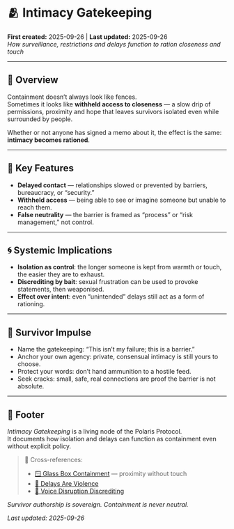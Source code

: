 # 🫂 Intimacy Gatekeeping  
**First created:** 2025-09-26 | **Last updated:** 2025-09-26  
*How surveillance, restrictions and delays function to ration closeness and touch*  

---

## 🌌 Overview  
Containment doesn’t always look like fences.  
Sometimes it looks like **withheld access to closeness** — a slow drip of permissions, proximity and hope that leaves survivors isolated even while surrounded by people.

Whether or not anyone has signed a memo about it, the effect is the same:  
**intimacy becomes rationed**.

---

## 🧩 Key Features  
- **Delayed contact** — relationships slowed or prevented by barriers, bureaucracy, or “security.”  
- **Withheld access** — being able to see or imagine someone but unable to reach them.  
- **False neutrality** — the barrier is framed as “process” or “risk management,” not control.  

---

## 🌀 Systemic Implications  
- **Isolation as control**: the longer someone is kept from warmth or touch, the easier they are to exhaust.  
- **Discrediting by bait**: sexual frustration can be used to provoke statements, then weaponised.  
- **Effect over intent**: even “unintended” delays still act as a form of rationing.  

---

## 🌱 Survivor Impulse  
- Name the gatekeeping: “This isn’t my failure; this is a barrier.”  
- Anchor your own agency: private, consensual intimacy is still yours to choose.  
- Protect your words: don’t hand ammunition to a hostile feed.  
- Seek cracks: small, safe, real connections are proof the barrier is not absolute.  

---

## 🏮 Footer  

*Intimacy Gatekeeping* is a living node of the Polaris Protocol.  
It documents how isolation and delays can function as containment even without explicit policy.  

> 📡 Cross-references:  
> - [🪟 Glass Box Containment](🪟_glass_box_containment.md) — proximity without touch  
> - [🐌 Delays Are Violence](../../Metadata_Sabotage_Network/Narrative_And_Psych_Ops/🧠_Psychological_Containment/🐌_delays_are_violence.md)  
> - [👅 Voice Disruption Discrediting](../../Metadata_Sabotage_Network/Narrative_And_Psych_Ops/👅_voice_disruption_discrediting.md)  

*Survivor authorship is sovereign. Containment is never neutral.*  

_Last updated: 2025-09-26_  
